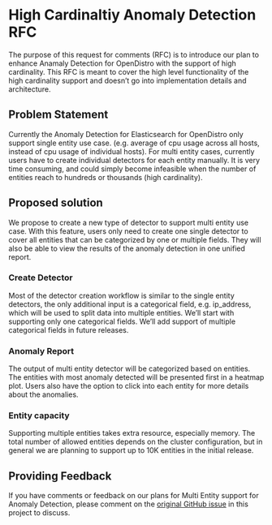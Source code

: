 # High Cardinaltiy Anomaly Detection RFC

The purpose of this request for comments (RFC) is to introduce our plan to enhance Anamaly Detection for OpenDistro with the support of high cardinality. This RFC is meant to cover the high level functionality of the high cardinality support and doesn’t go into implementation details and architecture.

## Problem Statement

Currently the Anomaly Detection for Elasticsearch for OpenDistro only support single entity use case. (e.g. average of cpu usage across all hosts, instead of cpu usage of individual hosts). For multi entity cases, currently users have to create individual detectors for each entity manually. It is very time consuming, and could simply become infeasible when the number of entities reach to hundreds or thousands (high cardinality).

## Proposed solution

We propose to create a new type of detector to support multi entity use case. With this feature, users only need to create one single detector to cover all entities that can be categorized by one or multiple fields. They will also be able to view the results of the anomaly detection in one unified report.

### Create Detector

Most of the detector creation workflow is similar to the single entity detectors, the only additional input is a categorical field, e.g. ip_address, which will be used to split data into multiple entities. We’ll start with supporting only one categorical fields. We’ll add support of multiple categorical fields in future releases.

### Anomaly Report

The output of multi entity detector will be categorized based on entities. The entities with most anomaly detected will be presented first in a heatmap plot. Users also have the option to click into each entity for more details about the anomalies. 

### Entity capacity

Supporting multiple entities takes extra resource, especially memory. The total number of allowed entities depends on the cluster configuration, but in general we are planning to support up to 10K entities in the initial release. 

## Providing Feedback

If you have comments or feedback on our plans for Multi Entity support for Anomaly Detection, please comment on the [original GitHub issue](https://github.com/opendistro-for-elasticsearch/anomaly-detection/issues/xxx) in this project to discuss.
